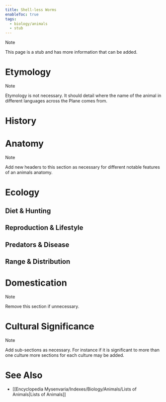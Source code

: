 ```yaml
---
title: Shell-less Worms
enableToc: true
tags:
  - biology/animals
  - stub
---
```


> [!note]
> This page is a stub and has more information that can be added.

# Etymology

> [!note]
> Etymology is not necessary. It should detail where the name of the animal in different languages across the Plane comes from.
# History

# Anatomy

> [!note]
> Add new headers to this section as necessary for different notable features of an animals anatomy.
# Ecology
## Diet & Hunting

## Reproduction & Lifestyle

## Predators & Disease

## Range & Distribution

# Domestication

> [!note]
> Remove this section if unnecessary.
# Cultural Significance 

> [!note]
> Add sub-sections as necessary. For instance if it is significant to more than one culture more sections for each culture may be added.
# See Also
- [[Encyclopedia Mysenvaria/Indexes/Biology/Animals/Lists of Animals|Lists of Animals]]